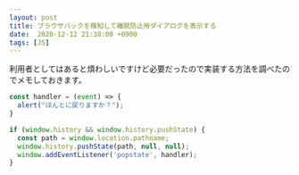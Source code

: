 ```yaml
---
layout: post
title: ブラウザバックを検知して離脱防止用ダイアログを表示する 
date:  2020-12-12 21:38:00 +0900
tags: [JS]
---
```


利用者としてはあると煩わしいですけど必要だったので実装する方法を調べたのでメモしておきます。

```js
const handler = (event) => {
  alert("ほんとに戻りますか？");
}

if (window.history && window.history.pushState) {
  const path = window.location.pathname;
  window.history.pushState(path, null, null);
  window.addEventListener('popstate', handler);
}
```